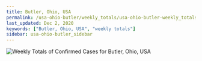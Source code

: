 ```yaml
---
title: Butler, Ohio, USA
permalink: /usa-ohio-butler/weekly_totals/usa-ohio-butler-weekly_totals.html
last_updated: Dec 2, 2020
keywords: ["Butler, Ohio, USA", "weekly totals"]
sidebar: usa-ohio-butler_sidebar
---
```


![Weekly Totals of Confirmed Cases for Butler, Ohio, USA](/covid_tracker/images/graphs/usa-ohio-butler-weekly_totals_graph.png)
